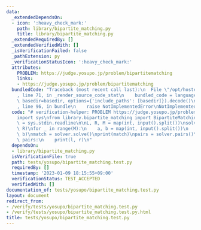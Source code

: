 ```yaml
---
data:
  _extendedDependsOn:
  - icon: ':heavy_check_mark:'
    path: library/bipartite_matching.py
    title: library/bipartite_matching.py
  _extendedRequiredBy: []
  _extendedVerifiedWith: []
  _isVerificationFailed: false
  _pathExtension: py
  _verificationStatusIcon: ':heavy_check_mark:'
  attributes:
    PROBLEM: https://judge.yosupo.jp/problem/bipartitematching
    links:
    - https://judge.yosupo.jp/problem/bipartitematching
  bundledCode: "Traceback (most recent call last):\n  File \"/opt/hostedtoolcache/PyPy/3.7.13/x64/site-packages/onlinejudge_verify/documentation/build.py\"\
    , line 71, in _render_source_code_stat\n    bundled_code = language.bundle(stat.path,\
    \ basedir=basedir, options={'include_paths': [basedir]}).decode()\n  File \"/opt/hostedtoolcache/PyPy/3.7.13/x64/site-packages/onlinejudge_verify/languages/python.py\"\
    , line 96, in bundle\n    raise NotImplementedError\nNotImplementedError\n"
  code: "# verification-helper: PROBLEM https://judge.yosupo.jp/problem/bipartitematching\n\
    import sys\nfrom library.bipartite_matching import BipartiteMatching\n\ninput\
    \ = sys.stdin.readline\n\nL, R, M = map(int, input().split())\nsolver = BipartiteMatching(L,\
    \ R)\nfor _ in range(M):\n    a, b = map(int, input().split())\n    solver.add_edge(a,\
    \ b)\nmatch = solver.solve()\nprint(match)\npairs = solver.pairs()\nfor l, r in\
    \ pairs:\n    print(l, r)\n"
  dependsOn:
  - library/bipartite_matching.py
  isVerificationFile: true
  path: tests/yosupo/bipartite_matching.test.py
  requiredBy: []
  timestamp: '2023-01-09 18:15:55+09:00'
  verificationStatus: TEST_ACCEPTED
  verifiedWith: []
documentation_of: tests/yosupo/bipartite_matching.test.py
layout: document
redirect_from:
- /verify/tests/yosupo/bipartite_matching.test.py
- /verify/tests/yosupo/bipartite_matching.test.py.html
title: tests/yosupo/bipartite_matching.test.py
---
```

